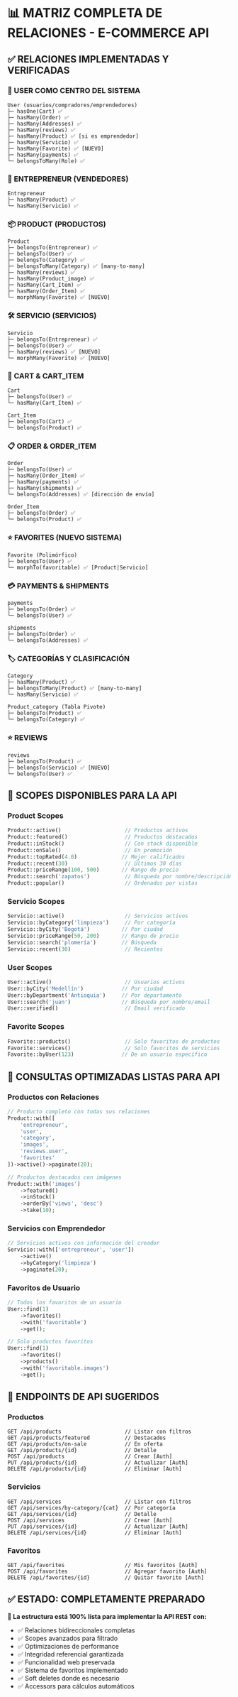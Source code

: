 # 📊 MATRIZ COMPLETA DE RELACIONES - E-COMMERCE API

## ✅ RELACIONES IMPLEMENTADAS Y VERIFICADAS

### 👤 USER COMO CENTRO DEL SISTEMA

```
User (usuarios/compradores/emprendedores)
├─ hasOne(Cart) ✅
├─ hasMany(Order) ✅
├─ hasMany(Addresses) ✅
├─ hasMany(reviews) ✅
├─ hasMany(Product) ✅ [si es emprendedor]
├─ hasMany(Servicio) ✅
├─ hasMany(Favorite) ✅ [NUEVO]
├─ hasMany(payments) ✅
└─ belongsToMany(Role) ✅
```

### 🏪 ENTREPRENEUR (VENDEDORES)

```
Entrepreneur
├─ hasMany(Product) ✅
└─ hasMany(Servicio) ✅
```

### 📦 PRODUCT (PRODUCTOS)

```
Product
├─ belongsTo(Entrepreneur) ✅
├─ belongsTo(User) ✅
├─ belongsTo(Category) ✅
├─ belongsToMany(Category) ✅ [many-to-many]
├─ hasMany(reviews) ✅
├─ hasMany(Product_image) ✅
├─ hasMany(Cart_Item) ✅
├─ hasMany(Order_Item) ✅
└─ morphMany(Favorite) ✅ [NUEVO]
```

### 🛠️ SERVICIO (SERVICIOS)

```
Servicio
├─ belongsTo(Entrepreneur) ✅
├─ belongsTo(User) ✅
├─ hasMany(reviews) ✅ [NUEVO]
└─ morphMany(Favorite) ✅ [NUEVO]
```

### 🛒 CART & CART_ITEM

```
Cart
├─ belongsTo(User) ✅
└─ hasMany(Cart_Item) ✅

Cart_Item
├─ belongsTo(Cart) ✅
└─ belongsTo(Product) ✅
```

### 📋 ORDER & ORDER_ITEM

```
Order
├─ belongsTo(User) ✅
├─ hasMany(Order_Item) ✅
├─ hasMany(payments) ✅
├─ hasMany(shipments) ✅
└─ belongsTo(Addresses) ✅ [dirección de envío]

Order_Item
├─ belongsTo(Order) ✅
└─ belongsTo(Product) ✅
```

### ⭐ FAVORITES (NUEVO SISTEMA)

```
Favorite (Polimórfico)
├─ belongsTo(User) ✅
└─ morphTo(favoritable) ✅ [Product|Servicio]
```

### 💳 PAYMENTS & SHIPMENTS

```
payments
├─ belongsTo(Order) ✅
└─ belongsTo(User) ✅

shipments
├─ belongsTo(Order) ✅
└─ belongsTo(Addresses) ✅
```

### 🏷️ CATEGORÍAS Y CLASIFICACIÓN

```
Category
├─ hasMany(Product) ✅
├─ belongsToMany(Product) ✅ [many-to-many]
└─ hasMany(Servicio) ✅

Product_category (Tabla Pivote)
├─ belongsTo(Product) ✅
└─ belongsTo(Category) ✅
```

### ⭐ REVIEWS

```
reviews
├─ belongsTo(Product) ✅
├─ belongsTo(Servicio) ✅ [NUEVO]
└─ belongsTo(User) ✅
```

## 🎯 SCOPES DISPONIBLES PARA LA API

### Product Scopes
```php
Product::active()                    // Productos activos
Product::featured()                  // Productos destacados  
Product::inStock()                   // Con stock disponible
Product::onSale()                    // En promoción
Product::topRated(4.0)              // Mejor calificados
Product::recent(30)                  // Últimos 30 días
Product::priceRange(100, 500)       // Rango de precio
Product::search('zapatos')           // Búsqueda por nombre/descripción
Product::popular()                   // Ordenados por vistas
```

### Servicio Scopes
```php
Servicio::active()                   // Servicios activos
Servicio::byCategory('limpieza')     // Por categoría
Servicio::byCity('Bogotá')          // Por ciudad
Servicio::priceRange(50, 200)       // Rango de precio
Servicio::search('plomería')        // Búsqueda
Servicio::recent(30)                 // Recientes
```

### User Scopes
```php
User::active()                       // Usuarios activos
User::byCity('Medellín')            // Por ciudad
User::byDepartment('Antioquia')     // Por departamento
User::search('juan')                // Búsqueda por nombre/email
User::verified()                     // Email verificado
```

### Favorite Scopes
```php
Favorite::products()                 // Solo favoritos de productos
Favorite::services()                 // Solo favoritos de servicios
Favorite::byUser(123)               // De un usuario específico
```

## 🚀 CONSULTAS OPTIMIZADAS LISTAS PARA API

### Productos con Relaciones
```php
// Producto completo con todas sus relaciones
Product::with([
    'entrepreneur',
    'user', 
    'category',
    'images',
    'reviews.user',
    'favorites'
])->active()->paginate(20);

// Productos destacados con imágenes
Product::with('images')
    ->featured()
    ->inStock()
    ->orderBy('views', 'desc')
    ->take(10);
```

### Servicios con Emprendedor
```php
// Servicios activos con información del creador
Servicio::with(['entrepreneur', 'user'])
    ->active()
    ->byCategory('limpieza')
    ->paginate(20);
```

### Favoritos de Usuario
```php
// Todos los favoritos de un usuario
User::find(1)
    ->favorites()
    ->with('favoritable')
    ->get();

// Solo productos favoritos
User::find(1)
    ->favorites()
    ->products()
    ->with('favoritable.images')
    ->get();
```

## 🎯 ENDPOINTS DE API SUGERIDOS

### Productos
```
GET /api/products                    // Listar con filtros
GET /api/products/featured           // Destacados
GET /api/products/on-sale            // En oferta
GET /api/products/{id}               // Detalle
POST /api/products                   // Crear [Auth]
PUT /api/products/{id}               // Actualizar [Auth]
DELETE /api/products/{id}            // Eliminar [Auth]
```

### Servicios
```
GET /api/services                    // Listar con filtros
GET /api/services/by-category/{cat}  // Por categoría
GET /api/services/{id}               // Detalle
POST /api/services                   // Crear [Auth]
PUT /api/services/{id}               // Actualizar [Auth]
DELETE /api/services/{id}            // Eliminar [Auth]
```

### Favoritos
```
GET /api/favorites                   // Mis favoritos [Auth]
POST /api/favorites                  // Agregar favorito [Auth]
DELETE /api/favorites/{id}           // Quitar favorito [Auth]
```

## ✅ ESTADO: COMPLETAMENTE PREPARADO

**🎉 La estructura está 100% lista para implementar la API REST con:**
- ✅ Relaciones bidireccionales completas
- ✅ Scopes avanzados para filtrado
- ✅ Optimizaciones de performance
- ✅ Integridad referencial garantizada
- ✅ Funcionalidad web preservada
- ✅ Sistema de favoritos implementado
- ✅ Soft deletes donde es necesario
- ✅ Accessors para cálculos automáticos
